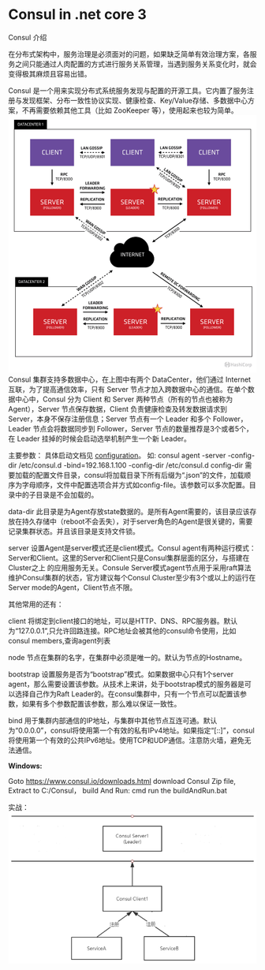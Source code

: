 # Consul in .net core 3
Consul 介绍

在分布式架构中，服务治理是必须面对的问题，如果缺乏简单有效治理方案，各服务之间只能通过人肉配置的方式进行服务关系管理，当遇到服务关系变化时，就会变得极其麻烦且容易出错。

Consul 是一个用来实现分布式系统服务发现与配置的开源工具。它内置了服务注册与发现框架、分布一致性协议实现、健康检查、Key/Value存储、多数据中心方案，不再需要依赖其他工具（比如 ZooKeeper 等），使用起来也较为简单。
![Consul 架构图](https://github.com/irac-ding/ConsulDotnetUsage/blob/master/picture/5378831-1b41fc061123189b.png "Consul 架构图")
Consul 集群支持多数据中心，在上图中有两个 DataCenter，他们通过 Internet 互联，为了提高通信效率，只有 Server 节点才加入跨数据中心的通信。在单个数据中心中，Consul 分为 Client 和 Server 两种节点（所有的节点也被称为 Agent），Server 节点保存数据，Client 负责健康检查及转发数据请求到 Server，本身不保存注册信息；Server 节点有一个 Leader 和多个 Follower，Leader 节点会将数据同步到 Follower，Server 节点的数量推荐是3个或者5个，在 Leader 挂掉的时候会启动选举机制产生一个新 Leader。

主要参数：
具体启动文档见 [configuration](https://www.consul.io/docs/agent/options.html#configuration_files "configuration")。
如:
consul agent -server -config-dir /etc/consul.d -bind=192.168.1.100
    -config-dir /etc/consul.d
config-dir
需要加载的配置文件目录，consul将加载目录下所有后缀为“.json”的文件，加载顺序为字母顺序，文件中配置选项合并方式如config-file。该参数可以多次配置。目录中的子目录是不会加载的。

data-dir
此目录是为Agent存放state数据的。是所有Agent需要的，该目录应该存放在持久存储中（reboot不会丢失），对于server角色的Agent是很关键的，需要记录集群状态。并且该目录是支持文件锁。

server
设置Agent是server模式还是client模式。Consul agent有两种运行模式：Server和Client。这里的Server和Client只是Consul集群层面的区分，与搭建在Cluster之上 的应用服务无关。Consule Server模式agent节点用于采用raft算法维护Consul集群的状态，官方建议每个Consul Cluster至少有3个或以上的运行在Server mode的Agent，Client节点不限。

其他常用的还有：

client
将绑定到client接口的地址，可以是HTTP、DNS、RPC服务器。默认为“127.0.0.1”,只允许回路连接。RPC地址会被其他的consul命令使用，比如consul members,查询agent列表

node
节点在集群的名字，在集群中必须是唯一的。默认为节点的Hostname。

bootstrap
设置服务是否为“bootstrap”模式。如果数据中心只有1个server agent，那么需要设置该参数。从技术上来讲，处于bootstrap模式的服务器是可以选择自己作为Raft Leader的。在consul集群中，只有一个节点可以配置该参数，如果有多个参数配置该参数，那么难以保证一致性。

bind
用于集群内部通信的IP地址，与集群中其他节点互连可通。默认为“0.0.0.0”，consul将使用第一个有效的私有IPv4地址。如果指定“[::]”，consul将使用第一个有效的公共IPv6地址。使用TCP和UDP通信。注意防火墙，避免无法通信。

**Windows:**

 Goto https://www.consul.io/downloads.html download Consul Zip file, Extract to C:/Consul，
 build And Run: cmd run the buildAndRun.bat
 
实战：
![项目图](https://github.com/irac-ding/ConsulDotnetUsage/blob/master/picture/5378831-36333b210141eef9.png "项目图")
